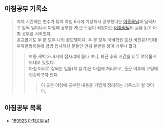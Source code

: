 ## 아침공부 기록소
>저녁 시간에는 변수가 많아 아침 6시에 기상해서 공부했다는 [이동욱님](https://brunch.co.kr/@jojoldu/2)과 일찍자고 일찍 일어나서 아침에 공부한 게 큰 도움이 되었다는 [이종립님](https://github.com/jojoldu/review/tree/master/%EB%B9%84%EC%A0%84%EA%B3%B5_%ED%95%99%EC%9B%90%EC%B6%9C%EC%8B%A0_SI%EA%B0%9C%EB%B0%9C%EC%9E%90_%EC%9C%A0%EB%AA%85%EC%8A%A4%ED%83%80%ED%8A%B8%EC%97%85_%EB%93%A4%EC%96%B4%EA%B0%84ssul)의 글을 읽고 아침 공부를 시작했다.  
>공교롭게도 두 분 모두 나의 롤모델이다. 두 분 모두 국비학원 출신 비전공자인데 우아한형제들에 금방 입사하신 분들인 만큼 본받을 점이 너무나 많다.
>>보통 새벽 3~4시에 잠자리에 들다 보니, 퇴근 후의 시간을 너무 여유롭게 보내고 있었다.  
>>아침 머리로 잘되는 일들(책 읽기)은 아침에 처리하고, 출근 이후에 코딩에 집중하고자 한다.  
>>>이 곳은 아침에 공부한 내용을 가볍게 정리하는 기록소가 될 것이다. 

## 아침공부 목록
- [180923 아침공부 #1](https://github.com/Integerous/TIL/blob/master/Early-Bird/18-09-23.md)
